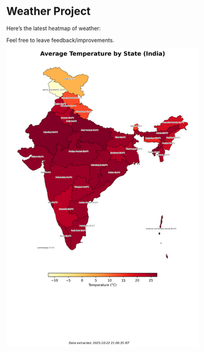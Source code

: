 # Weather Project

Here’s the latest heatmap of weather:

Feel free to leave feedback/improvements.

![India Heatmap](docs/assets/india_heatmap.png?v=F8F89D)

